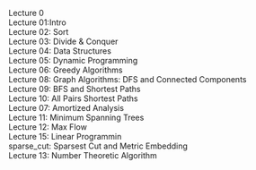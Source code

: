 Lecture 0  
Lecture 01:Intro  
Lecture 02: Sort  
Lecture 03: Divide & Conquer  
Lecture 04: Data Structures  
Lecture 05: Dynamic Programming  
Lecture 06: Greedy Algorithms  
Lecture 08: Graph Algorithms: DFS and Connected Components  
Lecture 09: BFS and Shortest Paths  
Lecture 10: All Pairs Shortest Paths  
Lecture 07: Amortized Analysis  
Lecture 11: Minimum Spanning Trees  
Lecture 12: Max Flow  
Lecture 15: Linear Programmin  
sparse_cut: Sparsest Cut and Metric Embedding  
Lecture 13: Number Theoretic Algorithm  
